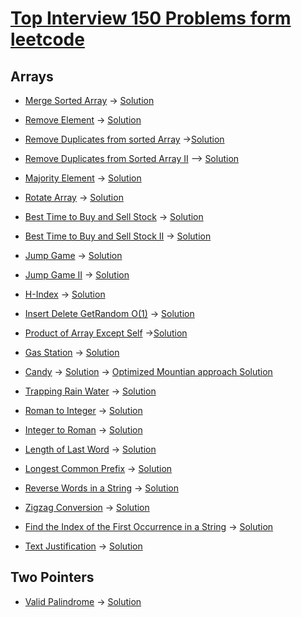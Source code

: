 # [Top Interview 150 Problems form leetcode](https://leetcode.com/studyplan/top-interview-150/)

## Arrays

* [Merge Sorted Array](https://leetcode.com/problems/merge-sorted-array/description/?envType=study-plan-v2&envId=top-interview-150)
	-> [Solution](https://leetcode.com/problems/merge-sorted-array/solutions/5285378/merge-sorted-array-leetcode-java-solution-by-priyanka/)

* [Remove Element](https://leetcode.com/problems/remove-element/description/?envType=study-plan-v2&envId=top-interview-150)
	-> [Solution](https://leetcode.com/problems/remove-element/solutions/5284416/remove-element-leetcode-java-solution-by-priyanka/?envType=study-plan-v2&envId=top-interview-150)

* [Remove Duplicates from sorted Array](https://leetcode.com/problems/remove-duplicates-from-sorted-array/description/?envType=study-plan-v2&envId=top-interview-150)
	->[Solution](https://leetcode.com/problems/remove-duplicates-from-sorted-array/solutions/3092881/remove-duplicates-from-sorted-array-leetcode-java-solution-by-priyanka/?envType=study-plan-v2&envId=top-interview-150)

* [Remove Duplicates from Sorted Array II](https://leetcode.com/problems/remove-duplicates-from-sorted-array-ii/?envType=study-plan-v2&envId=top-interview-150)	
	--> [Solution](https://leetcode.com/problems/remove-duplicates-from-sorted-array-ii/solutions/5285248/remove-duplicates-from-sorted-array-ii-leetcode-java-solution-by-priyanka/?envType=study-plan-v2&envId=top-interview-150)

* [Majority Element](https://leetcode.com/problems/majority-element/description/?envType=study-plan-v2&envId=top-interview-150)
	-> [Solution](https://leetcode.com/problems/majority-element/description/?envType=study-plan-v2&envId=top-interview-150)

* [Rotate Array](https://leetcode.com/problems/rotate-array/description/?envType=study-plan-v2&envId=top-interview-150)
	-> [Solution](https://leetcode.com/problems/rotate-array/solutions/2938849/rotate-array-leetcode-java-solution-by-priyanka/?envType=study-plan-v2&envId=top-interview-150)

* [Best Time to Buy and Sell Stock](https://leetcode.com/problems/best-time-to-buy-and-sell-stock/description/?envType=study-plan-v2&envId=top-interview-150)
	-> [Solution](https://leetcode.com/problems/best-time-to-buy-and-sell-stock/solutions/5287939/best-time-to-buy-and-sell-stock-leetcode-java-solution-by-priyanka/?envType=study-plan-v2&envId=top-interview-150)

* [Best Time to Buy and Sell Stock II](https://leetcode.com/problems/best-time-to-buy-and-sell-stock-ii/description/?envType=study-plan-v2&envId=top-interview-150)
	-> [Solution](https://leetcode.com/problems/best-time-to-buy-and-sell-stock-ii/solutions/2935105/best-time-to-buy-and-sell-stock-ii-leetcode-java-simple-solution-by-priyanka/?envType=study-plan-v2&envId=top-interview-150)

* [Jump Game](https://leetcode.com/problems/jump-game/description/?envType=study-plan-v2&envId=top-interview-150)
	-> [Solution](https://leetcode.com/problems/jump-game/solutions/2938875/jump-game-leetcode-java-solution-by-priyanka/?envType=study-plan-v2&envId=top-interview-150)

* [Jump Game II](https://leetcode.com/problems/jump-game-ii/submissions/1283986654/?envType=study-plan-v2&envId=top-interview-150)
	-> [Solution](https://leetcode.com/problems/jump-game-ii/solutions/5290657/jump-game-ii-leetcode-java-solution-by-priyanka/)	

* [H-Index](https://leetcode.com/problems/h-index/description/?envType=study-plan-v2&envId=top-interview-150)
	-> [Solution](https://leetcode.com/problems/h-index/solutions/5291047/h-index-leetcode-new-solution-java-solution/)

* [Insert Delete GetRandom O(1)](https://leetcode.com/problems/insert-delete-getrandom-o1/description/?envType=study-plan-v2&envId=top-interview-150)
	-> [Solution](https://leetcode.com/problems/insert-delete-getrandom-o1/solutions/5294054/insert-delete-getrandom-o-1-leetcode-java-solution-by-priyanka/?envType=study-plan-v2&envId=top-interview-150)

* [Product of Array Except Self](https://leetcode.com/problems/product-of-array-except-self/description/?envType=study-plan-v2&envId=top-interview-150)
	->[Solution](https://leetcode.com/problems/product-of-array-except-self/solutions/5295378/product-of-array-except-self-leetcode-java-solution-by-priyanka/?envType=study-plan-v2&envId=top-interview-150)

* [Gas Station](https://leetcode.com/problems/gas-station/description/?envType=study-plan-v2&envId=top-interview-150)
	-> [Solution](https://leetcode.com/problems/gas-station/solutions/5301187/gas-station-leetcode-java-solution-by-priyanka/?envType=study-plan-v2&envId=top-interview-150)

* [Candy](https://leetcode.com/problems/candy/description/?envType=study-plan-v2&envId=top-interview-150)
	-> [Solution](https://leetcode.com/problems/candy/solutions/5318603/candy-leetcode-java-solution-by-priyanka/?envType=study-plan-v2&envId=top-interview-150)
	-> [Optimized Mountian approach Solution](https://leetcode.com/problems/candy/solutions/5319775/candy-optimized-mountain-approach-leetcode-java-solution-by-priyanka/)

* [Trapping Rain Water](https://leetcode.com/problems/trapping-rain-water/description/?envType=study-plan-v2&envId=top-interview-150)
	-> [Solution](https://leetcode.com/problems/trapping-rain-water/solutions/5340681/trapping-rain-water-leetcode-java-solution-by-priyanka/?envType=study-plan-v2&envId=top-interview-150)

* [Roman to Integer](https://leetcode.com/problems/roman-to-integer/description/?envType=study-plan-v2&envId=top-interview-150)
	-> [Solution](https://leetcode.com/problems/roman-to-integer/solutions/5347658/roman-to-integer-leetcode-java-solution-by-priyanka/)

* [Integer to Roman](https://leetcode.com/problems/integer-to-roman/description/?envType=study-plan-v2&envId=top-interview-150)
	-> [Solution](https://leetcode.com/problems/integer-to-roman/solutions/5347835/integer-to-roman-leetcode-java-solution-by-priyanka/)

* [Length of Last Word](https://leetcode.com/problems/length-of-last-word/?envType=study-plan-v2&envId=top-interview-150)
	-> [Solution](https://leetcode.com/problems/length-of-last-word/solutions/2935011/length-of-last-word-leetcode-java-solution-by-priyanka/?envType=study-plan-v2&envId=top-interview-150)

* [Longest Common Prefix](https://leetcode.com/problems/longest-common-prefix/?envType=study-plan-v2&envId=top-interview-150)
	-> [Solution](https://leetcode.com/problems/longest-common-prefix/solutions/5372944/longest-common-prefix-leetcode-java-solution-by-priyanka/)

* [Reverse Words in a String](https://leetcode.com/problems/reverse-words-in-a-string/description/?envType=study-plan-v2&envId=top-interview-150)
	-> [Solution](https://leetcode.com/problems/reverse-words-in-a-string/solutions/2894340/simple-way-to-solve-reverse-word-in-string/?envType=study-plan-v2&envId=top-interview-150)

* [Zigzag Conversion](https://leetcode.com/problems/zigzag-conversion/description/?envType=study-plan-v2&envId=top-interview-150)
	-> [Solution](https://leetcode.com/problems/zigzag-conversion/solutions/5366659/zigzag-conversion-leetcode-java-solution-by-priyanka/?envType=study-plan-v2&envId=top-interview-150)

* [Find the Index of the First Occurrence in a String](https://leetcode.com/problems/find-the-index-of-the-first-occurrence-in-a-string/description/?envType=study-plan-v2&envId=top-interview-150)
	-> [Solution](https://leetcode.com/problems/find-the-index-of-the-first-occurrence-in-a-string/solutions/5366742/find-the-index-of-the-first-occurrence-in-a-string-leetcode-java-solution-by-priyanka/?envType=study-plan-v2&envId=top-interview-150)

* [Text Justification](https://leetcode.com/problems/text-justification/description/?envType=study-plan-v2&envId=top-interview-150)
	-> [Solution](https://leetcode.com/problems/text-justification/solutions/5372929/text-justification-leetcode-java-solution-by-priyanka/)

## Two Pointers

* [Valid Palindrome](https://leetcode.com/problems/valid-palindrome/description/?envType=study-plan-v2&envId=top-interview-150)
	-> [Solution](https://leetcode.com/problems/valid-palindrome/solutions/3092957/valid-palindrome-leetcode-java-solution-by-priyanka/?envType=study-plan-v2&envId=top-interview-150)									